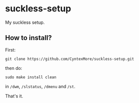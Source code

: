 # suckless-setup

My suckless setup.

## How to install?

First:
```
git clone https://github.com/CyntexMore/suckless-setup.git
```
then do:
```
sudo make install clean
```
in `/dwm`, `/slstatus`, `/dmenu` and `/st`.

That's it.
